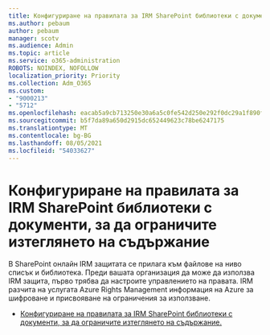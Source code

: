 ```yaml
---
title: Конфигуриране на правилата за IRM SharePoint библиотеки с документи, за да ограничите изтеглянето на съдържание
ms.author: pebaum
author: pebaum
manager: scotv
ms.audience: Admin
ms.topic: article
ms.service: o365-administration
ROBOTS: NOINDEX, NOFOLLOW
localization_priority: Priority
ms.collection: Adm_O365
ms.custom:
- "9000213"
- "5712"
ms.openlocfilehash: eacab5a9cb713250e30a6a5c0fe542d250e292f0dc29a1f890f9cf7c7fb8344c
ms.sourcegitcommit: b5f7da89a650d2915dc652449623c78be6247175
ms.translationtype: MT
ms.contentlocale: bg-BG
ms.lasthandoff: 08/05/2021
ms.locfileid: "54033627"
---
```

# <a name="configure-irm-policies-on-sharepoint-document-libraries-to-limit-download-of-content"></a>Конфигуриране на правилата за IRM SharePoint библиотеки с документи, за да ограничите изтеглянето на съдържание

В SharePoint онлайн IRM защитата се прилага към файлове на ниво списък и библиотека. Преди вашата организация да може да използва IRM защита, първо трябва да настроите управлението на правата. IRM разчита на услугата Azure Rights Management информация на Azure за шифроване и присвояване на ограничения за използване.

- [Конфигуриране на правилата за IRM SharePoint библиотеки с документи, за да ограничите изтеглянето на съдържание.](https://docs.microsoft.com/microsoft-365/compliance/set-up-irm-in-sp-admin-center)
